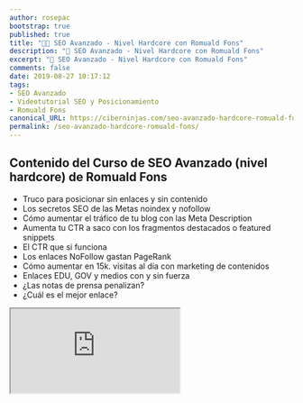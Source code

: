 ```yaml
---
author: rosepac
bootstrap: true
published: true
title: "👨‍🏫 SEO Avanzado - Nivel Hardcore con Romuald Fons"
description: "🚀 SEO Avanzado - Nivel Hardcore con Romuald Fons"
excerpt: "🚀 SEO Avanzado - Nivel Hardcore con Romuald Fons"
comments: false
date: 2019-08-27 10:17:12
tags:
- SEO Avanzado
- Videotutorial SEO y Posicionamiento
- Romuald Fons
canonical_URL: https://ciberninjas.com/seo-avanzado-hardcore-romuald-fons/
permalink: /seo-avanzado-hardcore-romuald-fons/
---
```


## **Contenido del Curso de SEO Avanzado (nivel hardcore) de Romuald Fons**

- Truco para posicionar sin enlaces y sin contenido
- Los secretos SEO de las Metas noindex y nofollow
- Cómo aumentar el tráfico de tu blog con las Meta Description
- Aumenta tu CTR a saco con los fragmentos destacados o featured snippets
- El CTR que si funciona
- Los enlaces NoFollow gastan PageRank
- Cómo aumentar en 15k. visitas al día con marketing de contenidos
- Enlaces EDU, GOV y medios con y sin fuerza
- ¿Las notas de prensa penalizan?
- ¿Cuál es el mejor enlace?

<div class="embed-responsive embed-responsive-16by9">
  <iframe class="embed-responsive-item" src="https://www.youtube.com/embed/videoseries?list=PL6heMTo6Ni5cYkAL_JmICryjGtFQJsT-f" allowfullscreen></iframe>
</div><br/>